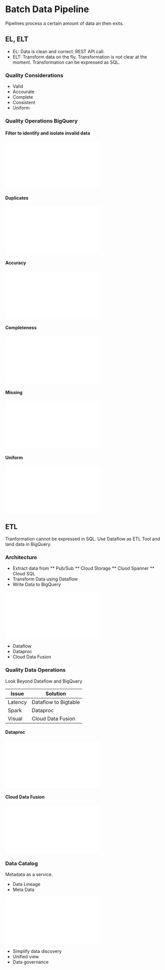# Batch Data Pipeline

Pipelines process a certain amount of data an then exits.

## EL, ELT

* EL: Data is clean and correct. REST API call.
* ELT: Transform data on the fly. Transformation is not clear at the moment. Transformation can be expressed as SQL. 

### Quality Considerations

* Valid
* Accourate
* Complete
* Consistent
* Uniform
<a/>

### Quality Operations BigQuery

#### Filter to identify and isolate invalid data

![Filter invalid data](../../img/gcp_batchdata_1.md)

#### Duplicates

![Duplicates](../../img/gcp_batchdata_2.md)

#### Accuracy

![Accuracy](../../img/gcp_batchdata_3.md)

#### Completeness

![Completeness](../../img/gcp_batchdata_4.md)

#### Missing

![Missing](../../img/gcp_batchdata_5.md)

#### Uniform

![Uniform](../../img/gcp_batchdata_6.md)

## ETL

Tranformation cannot be expressed in SQL. Use Dataflow as ETL Tool and land data in BigQuery.

### Architecture

* Extract data from
** Pub/Sub
** Cloud Storage
** Cluod Spanner
** Cloud SQL
* Transform Data using Dataflow
* Write Data to BigQuery
<a/>

![ETL Tools](../../img/gcp_batchdata_7.md)

* Dataflow
* Dataproc
* Cloud Data Fusion
<a/>

### Quality Data Operations

Look Beyond Dataflow and BigQuery

|Issue|Solution|
|-|-|
|Latency|Dataflow to Bigtable|
|Spark|Dataproc|
|Visual|Cloud Data Fusion|

#### Dataproc

![Dataproc](../../img/gcp_batchdata_8.md)

#### Cloud Data Fusion

![Cloud Data Fusion](../../img/gcp_batchdata_9.md)

### Data Catalog

Metadata as a service.

* Data Lineage
* Meta Data

![Labels](../../img/gcp_batchdata_10.md)

* Simplify data discovery
* Unified view
* Data governance
<a/>
